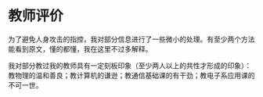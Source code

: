 # 教师评价

为了避免人身攻击的指控，我对部分信息进行了一些微小的处理。有至少两个方法能看到原文，懂的都懂，我在这里不过多解释。

我对部分教过我的教师具有一定刻板印象（至少两人以上的共性才形成的印象）：教物理的温和善良；教计算机的谦逊；教通信基础课的有干劲；教电子系应用课的不可一世。

<!-- 需要填写教师相关信息请前往 src/.vuepress/components/TeacherAssessment.vue -->
<TeacherAssessment/>

<script setup lang="ts">
import TeacherAssessment from '@TeacherAssessment';
</script>
